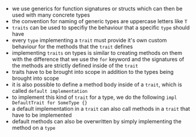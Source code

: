 -  we use generics for function signatures or structs which can then be used with many concrete types
-  the convention for naming of generic types are uppercase letters like `T`
-  `traits` can be used to specifiy the behaviour that a specific `type` should have
-  every `type` implementing a `trait` must provide it's own custom behaviour for the methods that the `trait` defines
-  implementing `traits` on types is similar to creating methods on them with the difference that we use the `for` keyword and the signatures of the methods are strictly defined inside of the `trait`
-  traits have to be brought into scope in addition to the types being brought into scope
-  it is also possible to define a method body inside of a `trait`, which is called `default implementation`
-  to implement this kind of `trait` for a type, we do the following `impl DefaultTrait for SomeType {}`
-  a default implementation in a `trait` can also call methods in a `trait` that have to be implemented
-  default methods can also be overwritten by simply implementing the method on a `type`

